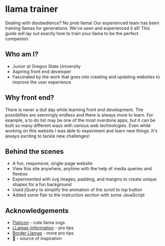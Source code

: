 # llama trainer
Dealing with disobedience? No prob llama! Our experienced team has been training llamas for generations. We've seen and experienced it all! This guide will lay out exactly how to train your llama to be the perfect companion.

## Who am I?
* Junior at Oregon State University
* Aspiring front end developer
* Fascinated by the work that goes into creating and updating websites to improve the user experience

## Why front end?
There is never a dull day while learning front end development. The possibilites are seemingly endless and there is always more to learn. For example, a to do list may be one of the most overdone apps, but it can be built so many different ways with various web technologies. Even while working on this website I was able to experiment and learn new things. It's always exciting to tackle new challenges!

## Behind the scenes
* A fun, responsive, single-page website
* View this site anywhere, anytime with the help of media queries and flexbox
* Experimented with svg images, padding, and margins to create unique shapes for a fun background
* Used jQuery to simplify the animation of the scroll to top button
* Added some flair to the instruction section with some JavaScript

## Acknowledgements
* [Flaticon](https://www.flaticon.com/authors/freepik) - cute llama svgs
* [LLamas-Information](http://www.llamas-information.com/llama-training/llama-training-what-you-should-teach-your-llamas/) - pro tips
* [Border Llamas](http://www.borderllamas.com/llama%20training%20tips.htm) - more pro tips
* 🦙 - source of inspiration
